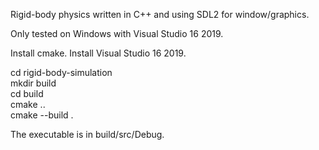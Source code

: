 Rigid-body physics written in C++ and using SDL2 for window/graphics.

Only tested on Windows with Visual Studio 16 2019.

Install cmake.
Install Visual Studio 16 2019.

cd rigid-body-simulation<br>
mkdir build<br>
cd build<br>
cmake ..<br>
cmake --build .<br>

The executable is in build/src/Debug.

